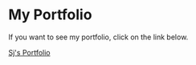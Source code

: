 # My Portfolio

If you want to see my portfolio, click on the link below.

[Sj's Portfolio](https://sjsportfolio.netlify.app/)
